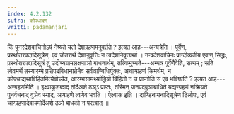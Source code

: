 ```yaml
---
index: 4.2.132
sutra: कोपधादण्
vritti: padamanjari
---
```


 किं पुनरदेशवाचिनोऽयं नेष्यते यतो देशग्रहणमनुवर्तते ? इत्यत आह---अन्यत्रेति । पूर्वेण, प्रस्थोतरपदादिसूत्रेण, एवं चोतरार्थं देशानुवृत्तिः न त्वदेशनिवृत्यर्था । नन्वदेशवाचिनः प्राग्दीव्यतीय एवाण् सिद्धः, प्रस्थोतरपदादिसूत्रं तु उदीच्यग्रामलक्षणाञो बाधनार्थम्, तत्किमुच्यते---अन्यत्र पूर्वेणैवेति, सत्यम् ; सति त्वेवमर्थे तस्यारम्भे प्रतिपदविधानातेनैव सर्वत्राण्विधिर्युक्तः, अथाण्ग्रहणं किमर्थम्, न कोपधाद्यथाविहितमित्येवोच्येत, आरम्भसामर्थ्याद्धियो विहितो न च प्राप्नोति स एव भविष्यति ? इत्यत आह---अण्ग्रहणमिति । इक्ष्वाकुशब्दाद् ठोर्देअशे ठञ्ऽ प्राप्तः, तस्मिन् जनपदवुञाबाधिते यद्यण्ग्रहणं नक्रियते पुनर्वचनाद् वुञेव स्याद्, अण्ग्रहणे त्वणेव भवति । ऐक्ष्वाक इति । दाण्डिनायनादिसूत्रेण टिलोपः, एवं चाण्ग्रहणादेवायमोर्देअशे ठञो बाधको न परत्वात् ॥